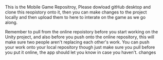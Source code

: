 This is the Mobile Game Repositroy, Please dowload gitHub desktop and clone this reopistory onto it, then you can make changes to the project locally and then upload them to here to interate on the game as we go along. 

Remember to pull from the online repoistory before you start working on the Unity project, and also before you push onto the online repository, this will make sure two people aren't replacing each other's work. You can push your work onto your local repository though just make sure you pull before you put it online, the app should let you know in case you haven't. changes

